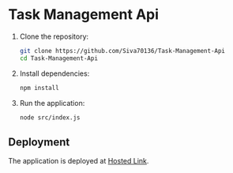 # Task Management Api


1. Clone the repository:
    ```bash
    git clone https://github.com/Siva70136/Task-Management-Api
    cd Task-Management-Api
    ```

2. Install dependencies:
    ```bash
    npm install
    ```

3. Run the application:
    ```bash
    node src/index.js
    ```

## Deployment
The application is deployed at [Hosted Link](https://task-management-api-eqtj.onrender.com/api-docs).

